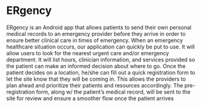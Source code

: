 # ERgency
ERgency is an Android app that allows patients to send their own personal medical records to an emergency provider before they arrive in order to ensure better clinical care in times of emergency. 
When an emergency healthcare situation occurs, our application can quickly be put to use. It will allow users to look for the nearest urgent care and/or emergency department. It will list hours, clinician information, and services provided so the patient can make an informed decision about where to go. 
Once the patient decides on a location, he/she can fill out a quick registration form to let the site know that they will be coming in. This allows the providers to plan ahead and prioritize their patients and resources accordingly. 
The pre-registration form, along w/ the patient’s medical record, will be sent to the site for review and ensure a smoother flow once the patient arrives



